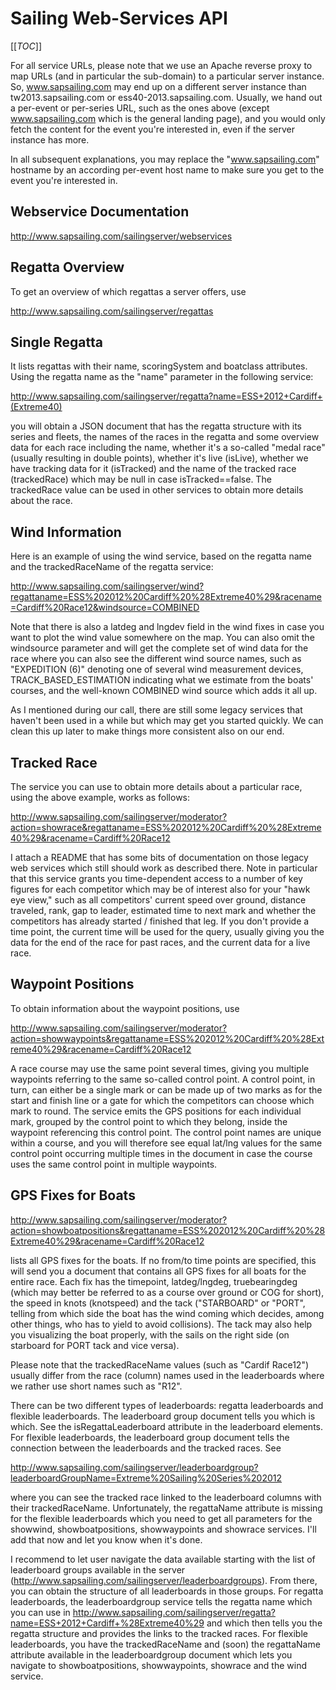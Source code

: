 # Sailing Web-Services API

[[_TOC_]]

For all service URLs, please note that we use an Apache reverse proxy to map URLs (and in particular the sub-domain) to a particular server instance. So, www.sapsailing.com may end up on a different server instance than tw2013.sapsailing.com or ess40-2013.sapsailing.com. Usually, we hand out a per-event or per-series URL, such as the ones above (except www.sapsailing.com which is the general landing page), and you would only fetch the content for the event you're interested in, even if the server instance has more.

In all subsequent explanations, you may replace the "www.sapsailing.com" hostname by an according per-event host name to make sure you get to the event you're interested in.

## Webservice Documentation
http://www.sapsailing.com/sailingserver/webservices

## Regatta Overview

To get an overview of which regattas a server offers, use

http://www.sapsailing.com/sailingserver/regattas

## Single Regatta

It lists regattas with their name, scoringSystem and boatclass attributes. Using the regatta name as the "name" parameter in the following service:

http://www.sapsailing.com/sailingserver/regatta?name=ESS+2012+Cardiff+(Extreme40)

you will obtain a JSON document that has the regatta structure with its series and fleets, the names of the races in the regatta and some overview data for each race including the name, whether it's a so-called "medal race" (usually resulting in double points), whether it's live (isLive), whether we have tracking data for it (isTracked) and the name of the tracked race (trackedRace) which may be null in case isTracked==false. The trackedRace value can be used in other services to obtain more details about the race.

## Wind Information

Here is an example of using the wind service, based on the regatta name and the trackedRaceName of the regatta service:

http://www.sapsailing.com/sailingserver/wind?regattaname=ESS%202012%20Cardiff%20%28Extreme40%29&racename=Cardiff%20Race12&windsource=COMBINED

Note that there is also a latdeg and lngdev field in the wind fixes in case you want to plot the wind value somewhere on the map. You can also omit the windsource parameter and will get the complete set of wind data for the race where you can also see the different wind source names, such as "EXPEDITION (6)" denoting one of several wind measurement devices, TRACK_BASED_ESTIMATION indicating what we estimate from the boats' courses, and the well-known COMBINED wind source which adds it all up.

As I mentioned during our call, there are still some legacy services that haven't been used in a while but which may get you started quickly. We can clean this up later to make things more consistent also on our end.

## Tracked Race

The service you can use to obtain more details about a particular race, using the above example, works as follows:

http://www.sapsailing.com/sailingserver/moderator?action=showrace&regattaname=ESS%202012%20Cardiff%20%28Extreme40%29&racename=Cardiff%20Race12

I attach a README that has some bits of documentation on those legacy web services which still should work as described there. Note in particular that this service grants you time-dependent access to a number of key figures for each competitor which may be of interest also for your "hawk eye view," such as all competitors' current speed over ground, distance traveled, rank, gap to leader, estimated time to next mark and whether the competitors has already started / finished that leg. If you don't provide a time point, the current time will be used for the query, usually giving you the data for the end of the race for past races, and the current data for a live race.

## Waypoint Positions

To obtain information about the waypoint positions, use

http://www.sapsailing.com/sailingserver/moderator?action=showwaypoints&regattaname=ESS%202012%20Cardiff%20%28Extreme40%29&racename=Cardiff%20Race12

A race course may use the same point several times, giving you multiple waypoints referring to the same so-called control point. A control point, in turn, can either be a single mark or can be made up of two marks as for the start and finish line or a gate for which the competitors can choose which mark to round. The service emits the GPS positions for each individual mark, grouped by the control point to which they belong, inside the waypoint referencing this control point. The control point names are unique within a course, and you will therefore see equal lat/lng values for the same control point occurring multiple times in the document in case the course uses the same control point in multiple waypoints.

## GPS Fixes for Boats

http://www.sapsailing.com/sailingserver/moderator?action=showboatpositions&regattaname=ESS%202012%20Cardiff%20%28Extreme40%29&racename=Cardiff%20Race12

lists all GPS fixes for the boats. If no from/to time points are specified, this will send you a document that contains all GPS fixes for all boats for the entire race. Each fix has the timepoint, latdeg/lngdeg, truebearingdeg (which may better be referred to as a course over ground or COG for short), the speed in knots (knotspeed) and the tack ("STARBOARD" or "PORT", telling from which side the boat has the wind coming which decides, among other things, who has to yield to avoid collisions). The tack may also help you visualizing the boat properly, with the sails on the right side (on starboard for PORT tack and vice versa).

Please note that the trackedRaceName values (such as "Cardif Race12") usually differ from the race (column) names used in the leaderboards where we rather use short names such as "R12".

There can be two different types of leaderboards: regatta leaderboards and flexible leaderboards. The leaderboard group document tells you which is which. See the isRegattaLeaderboard attribute in the leaderboard elements. For flexible leaderboards, the leaderboard group document tells the connection between the leaderboards and the tracked races. See

http://www.sapsailing.com/sailingserver/leaderboardgroup?leaderboardGroupName=Extreme%20Sailing%20Series%202012

where you can see the tracked race linked to the leaderboard columns with their trackedRaceName. Unfortunately, the regattaName attribute is missing for the flexible leaderboards which you need to get all parameters for the showwind, showboatpositions, showwaypoints and showrace services. I'll add that now and let you know when it's done.

I recommend to let user navigate the data available starting with the list of leaderboard groups available in the server (http://www.sapsailing.com/sailingserver/leaderboardgroups). From there, you can obtain the structure of all leaderboards in those groups. For regatta leaderboards, the leaderboardgroup service tells the regatta name which you can use in http://www.sapsailing.com/sailingserver/regatta?name=ESS+2012+Cardiff+%28Extreme40%29 and which then tells you the regatta structure and provides the links to the tracked races. For flexible leaderboards, you have the trackedRaceName and (soon) the regattaName attribute available in the leaderboardgroup document which lets you navigate to showboatpositions, showwaypoints, showrace and the wind service.